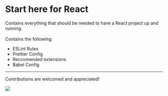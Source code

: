 # Start here for React

Contains everything that should be needed to have a React project up and running.
<br/> <br/> Contains the following:
- ESLint Rules
- Prettier Config
- Reccomended extensions
- Babel Config

---
Contributions are welcomed and appreciated!

<img style="margin: auto" src="https://c.tenor.com/gXmXiuUPqVAAAAAC/goodnight-peace.gif">



